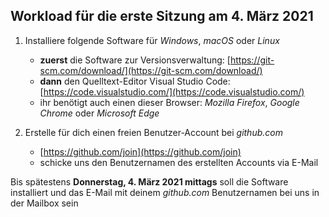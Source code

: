 ## Workload für die erste Sitzung am 4. März 2021

1. Installiere folgende Software für *Windows*, *macOS* oder *Linux*
    * **zuerst** die Software zur Versionsverwaltung: [https://git-scm.com/download/](https://git-scm.com/download/) 
    * **dann** den Quelltext-Editor Visual Studio Code: [https://code.visualstudio.com/](https://code.visualstudio.com/)
    * ihr benötigt auch einen dieser Browser: *Mozilla Firefox*, *Google Chrome* oder *Microsoft Edge*

2. Erstelle für dich einen freien Benutzer-Account bei *github.com* 
    * [https://github.com/join](https://github.com/join)
    * schicke uns den Benutzernamen des erstellten Accounts via E-Mail


Bis spätestens **Donnerstag, 4. März 2021 mittags** soll die Software installiert und das E-Mail mit deinem *github.com* Benutzernamen bei uns in der Mailbox sein
